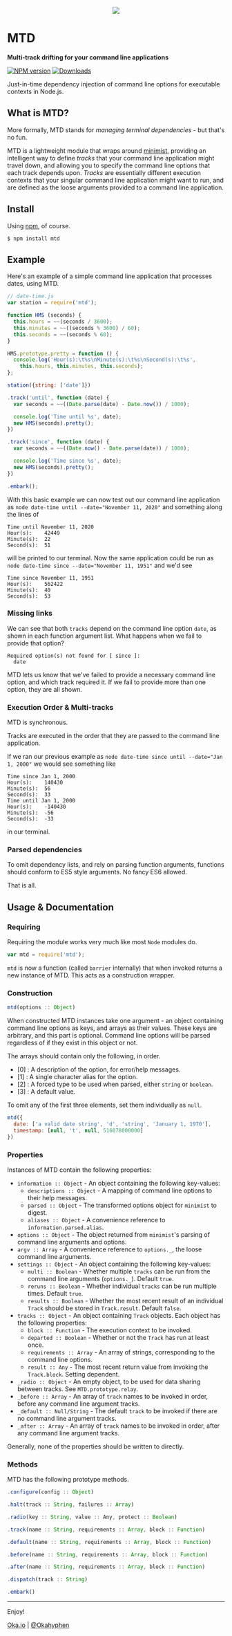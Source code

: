 <p align="center">
  <a href="https://www.npmjs.com/package/mtd">
    <img src="http://i.imgur.com/t4OEBmj.gif" />
  </a>
</p>

# MTD

**Multi-track drifting for your command line applications**

[![NPM version][npm-image]][npm-url] [![Downloads][npm-downloads]][npm-url]

Just-in-time dependency injection of command line options for executable contexts in Node.js.

## What is MTD?

More formally, MTD stands for _managing terminal dependencies_ - but that's no fun.

MTD is a lightweight module that wraps around [minimist][minimist], providing an intelligent way to define _tracks_ that your command line application might travel down, and allowing you to specify the command line options that each track depends upon. _Tracks_ are essentially different execution contexts that your singular command line application might want to run, and are defined as the loose arguments provided to a command line application.

## Install

Using [npm](https://www.npmjs.com/), of course.

```shell
$ npm install mtd
```

## Example

Here's an example of a simple command line application that processes dates, using MTD.

```javascript
// date-time.js
var station = require('mtd');

function HMS (seconds) {
  this.hours = ~~(seconds / 3600);
  this.minutes = ~~((seconds % 3600) / 60);
  this.seconds = ~~(seconds % 60);
}

HMS.prototype.pretty = function () {
  console.log('Hour(s):\t%s\nMinute(s):\t%s\nSecond(s):\t%s',
    this.hours, this.minutes, this.seconds);
};

station({string: ['date']})

.track('until', function (date) {
  var seconds = ~~((Date.parse(date) - Date.now()) / 1000);

  console.log('Time until %s', date);
  new HMS(seconds).pretty();
})

.track('since', function (date) {
  var seconds = ~~((Date.now() - Date.parse(date)) / 1000);

  console.log('Time since %s', date);
  new HMS(seconds).pretty();
})

.embark();
```

With this basic example we can now test out our command line application as `node date-time until --date="November 11, 2020"` and something along the lines of

```
Time until November 11, 2020
Hour(s):	42449
Minute(s):	22
Second(s):	51
```

will be printed to our terminal. Now the same application could be run as `node date-time since --date="November 11, 1951"` and we'd see

```
Time since November 11, 1951
Hour(s):	562422
Minute(s):	40
Second(s):	53
```

### Missing links

We can see that both `tracks` depend on the command line option `date`, as shown in each function argument list. What happens when we fail to provide that option?

```
Required option(s) not found for [ since ]:
  date
```

MTD lets us know that we've failed to provide a necessary command line option, and which track required it. If we fail to provide more than one option, they are all shown.

### Execution Order & Multi-tracks

MTD is synchronous.

Tracks are executed in the order that they are passed to the command line application.

If we ran our previous example as `node date-time since until --date="Jan 1, 2000"` we would see something like

```
Time since Jan 1, 2000
Hour(s):	140430
Minute(s):	56
Second(s):	33
Time until Jan 1, 2000
Hour(s):	-140430
Minute(s):	-56
Second(s):	-33
```

in our terminal.

### Parsed dependencies

To omit dependency lists, and rely on parsing function arguments, functions should conform to ES5 style arguments. No fancy ES6 allowed.

That is all.

## Usage & Documentation

### Requiring

Requiring the module works very much like most `Node` modules do.

```javascript
var mtd = require('mtd');
```

`mtd` is now a function (called `barrier` internally) that when invoked returns a new instance of MTD. This acts as a construction wrapper.

### Construction

```javascript
mtd(options :: Object)
```

When constructed MTD instances take one argument - an object containing command line options as keys, and arrays as their values. These keys are arbitrary, and this part is optional. Command line options will be parsed regardless of if they exist in this object or not.

The arrays should contain only the following, in order.

- [0] : A description of the option, for error/help messages.
- [1] : A single character alias for the option.
- [2] : A forced type to be used when parsed, either `string` or `boolean`.
- [3] : A default value.

To omit any of the first three elements, set them individually as `null`.

```javascript
mtd({
  date: ['a valid date string', 'd', 'string', 'January 1, 1970'],
  timestamp: [null, 't', null, 516078000000]
})
```

### Properties

Instances of MTD contain the following properties:

- `information :: Object` - An object containing the following key-values:
  - `descriptions :: Object` - A mapping of command line options to their help messages.
  - `parsed :: Object` - The transformed options object for `minimist` to digest.
  - `aliases :: Object` - A convenience reference to `information.parsed.alias`.
- `options :: Object` - The object returned from `minimist`'s parsing of command line arguments and options.
- `argv :: Array` - A convenience reference to `options._`, the loose command line arguments.
- `settings :: Object` - An object containing the following key-values:
  - `multi :: Boolean` - Whether multiple `tracks` can be run from the command line arguments (`options._`). Default `true`.
  - `reruns :: Boolean` - Whether individual `tracks` can be run multiple times. Default `true`.
  - `results :: Boolean` - Whether the most recent result of an individual `Track` should be stored in `Track.result`. Default `false`.
- `tracks :: Object` - An object containing `Track` objects. Each object has the following properties:
  - `block :: Function` - The execution context to be invoked.
  - `departed :: Boolean` - Whether or not the `Track` has run at least once.
  - `requirements :: Array` - An array of strings, corresponding to the command line options.
  - `result :: Any` - The most recent return value from invoking the `Track.block`. Setting dependent.
- `_radio :: Object` - An empty object, to be used for data sharing between tracks. See `MTD.prototype.relay`.
- `_before :: Array` - An array of `track` names to be invoked in order, before any command line argument tracks.
- `_default :: Null/String` - The default `track` to be invoked if there are no command line argument tracks.
- `_after :: Array` - An array of `track` names to be invoked in order, after any command line argument tracks.

Generally, none of the properties should be written to directly.

### Methods

MTD has the following prototype methods.

```javascript
.configure(config :: Object)
```

```javascript
.halt(track :: String, failures :: Array)
```

```javascript
.radio(key :: String, value :: Any, protect :: Boolean)
```

```javascript
.track(name :: String, requirements :: Array, block :: Function)
```

```javascript
.default(name :: String, requirements :: Array, block :: Function)
```

```javascript
.before(name :: String, requirements :: Array, block :: Function)
```

```javascript
.after(name :: String, requirements :: Array, block :: Function)
```

```javascript
.dispatch(track :: String)
```

```javascript
.embark()
```

---

Enjoy!

[Oka.io](http://oka.io/) | [@Okahyphen](https://twitter.com/Okahyphen)

[npm-url]: https://www.npmjs.com/package/mtd
[npm-image]: http://img.shields.io/npm/v/mtd.svg
[npm-downloads]: http://img.shields.io/npm/dm/mtd.svg

[minimist]: https://www.npmjs.com/package/minimist
